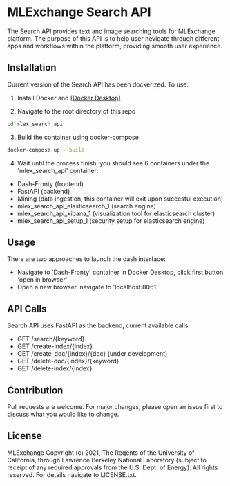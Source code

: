 # MLExchange Search API

The Search API provides text and image searching tools for MLExchange platform. The purpose of this API is to help user nevigate through different apps and workflows within the platform, providing smooth user experience.

## Installation

Current version of the Search API has been dockerized. To use:

1. Install Docker and [[Docker Desktop]](https://www.docker.com/products/docker-desktop/) 

2. Navigate to the root directory of this repo

```bash
cd mlex_search_api
```

3. Build the container using docker-compose

```bash
docker-compose up --build
```

4. Wait until the process finish, you should see 6 containers under the 'mlex_search_api' container:

- Dash-Fronty (frontend)
- FastAPI (backend)
- Mining (data ingestion, this container will exit upon succesful execution)
- mlex_search_api_elasticsearch_1 (search engine)
- mlex_search_api_kibana_1 (visualization tool for elasticsearch cluster)
- mlex_search_api_setup_1 (security setup for elasticsearch engine)


## Usage

There are two approaches to launch the dash interface:

- Navigate to 'Dash-Fronty' container in Docker Desktop, click first button 'open in browser'
- Open a new browser, navigate to 'localhost:8061'


## API Calls
Search API uses FastAPI as the backend, current available calls:

- GET /search/{keyword}
- GET /create-index/{index}
- GET /create-doc/{index}/{doc} (under development)
- GET /delete-doc/{index}/{keyword}
- GET /delete-index/{index}

## Contribution
Pull requests are welcome. For major changes, please open an issue first to discuss what you would like to change.


## License
MLExchange Copyright (c) 2021, The Regents of the University of California,
through Lawrence Berkeley National Laboratory (subject to receipt of
any required approvals from the U.S. Dept. of Energy). All rights reserved. For details navigate to LICENSE.txt.